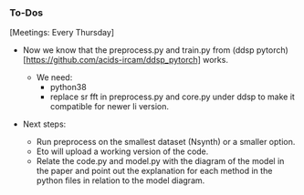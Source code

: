 ### To-Dos
[Meetings: Every Thursday]
- Now we know that the preprocess.py and train.py from (ddsp pytorch)[https://github.com/acids-ircam/ddsp_pytorch] works.
    - We need:
      - python38
      - replace sr fft in preprocess.py and core.py under ddsp to make it compatible for newer li version.
 
- Next steps:
    - Run preprocess on the smallest dataset (Nsynth) or a smaller option.
    - Eto will upload a working version of the code.
    - Relate the code.py and model.py with the diagram of the model in the paper and point out the explanation for each method in the python files in relation to the model diagram.
